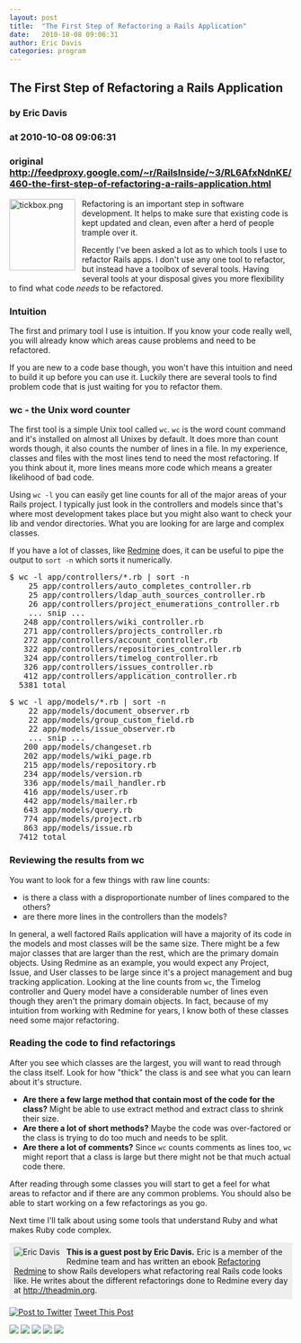 ```yaml
---
layout: post
title:  "The First Step of Refactoring a Rails Application"
date:   2010-10-08 09:06:31
author: Eric Davis
categories: program
---
```


## The First Step of Refactoring a Rails Application
### by Eric Davis
### at 2010-10-08 09:06:31
### original <http://feedproxy.google.com/~r/RailsInside/~3/RL6AfxNdnKE/460-the-first-step-of-refactoring-a-rails-application.html>

<p><img src="http://www.railsinside.com/wp-content/uploads/2009/10/tickbox.png" width="117" height="127" alt="tickbox.png" style="float:left;margin-right:12px;margin-bottom:12px">Refactoring is an important step in software development.  It helps to make sure that existing code is kept updated and clean, even after a herd of people trample over it.</p>
<p>Recently I&#39;ve been asked a lot as to which tools I use to refactor Rails apps. I don&#39;t use any one tool to refactor, but instead have a toolbox of several tools.  Having several tools at your disposal gives you more flexibility to find what code <em>needs</em> to be refactored.</p>
<h3>Intuition</h3>
<p>The first and primary tool I use is intuition.  If you know your code really well, you will already know which areas cause problems and need to be refactored.</p>
<p>If you are new to a code base though, you won&#39;t have this intuition and need to build it up before you can use it.  Luckily there are several tools to find problem code that is just waiting for you to refactor them.</p>
<h3>wc - the Unix word counter</h3>
<p>The first tool is a simple Unix tool called <code>wc</code>.  <code>wc</code> is the word count command and it&#39;s installed on almost all Unixes by default.  It does more than count words though, it also counts the number of lines in a file.  In my experience, classes and files with the most lines tend to need the most refactoring.  If you think about it, more lines means more code which means a greater likelihood of bad code.</p>
<p>Using <code>wc -l</code> you can easily get line counts for all of the major areas of your Rails project.  I typically just look in the controllers and models since that&#39;s where most development takes place but you might also want to check your lib and vendor directories.  What you are looking for are large and complex classes.</p>
<p>If you have a lot of classes, like <a href="http://www.redmine.org">Redmine</a> does, it can be useful to pipe the output to <code>sort -n</code> which sorts it numerically.</p>
<pre>
$ wc -l app/controllers/*.rb | sort -n
    25 app/controllers/auto_completes_controller.rb
    25 app/controllers/ldap_auth_sources_controller.rb
    26 app/controllers/project_enumerations_controller.rb
    ... snip ...
   248 app/controllers/wiki_controller.rb
   271 app/controllers/projects_controller.rb
   272 app/controllers/account_controller.rb
   322 app/controllers/repositories_controller.rb
   324 app/controllers/timelog_controller.rb
   326 app/controllers/issues_controller.rb
   412 app/controllers/application_controller.rb
  5381 total
</pre>
<pre>
$ wc -l app/models/*.rb | sort -n
    22 app/models/document_observer.rb
    22 app/models/group_custom_field.rb
    22 app/models/issue_observer.rb
    ... snip ...
   200 app/models/changeset.rb
   202 app/models/wiki_page.rb
   215 app/models/repository.rb
   234 app/models/version.rb
   336 app/models/mail_handler.rb
   416 app/models/user.rb
   442 app/models/mailer.rb
   643 app/models/query.rb
   774 app/models/project.rb
   863 app/models/issue.rb
  7412 total
</pre>
<h3>Reviewing the results from wc</h3>
<p>You want to look for a few things with raw line counts:</p>
<ul>
<li>is there a class with a disproportionate number of lines compared to the others?</li>
<li>are there more lines in the controllers than the models?</li>
</ul>
<p>In general, a well factored Rails application will have a majority of its code in the models and most classes will be the same size.  There might be a few major classes that are larger than the rest, which are the primary domain objects.  Using Redmine as an example, you would expect any Project, Issue, and User classes to be large since it&#39;s a project management and bug tracking application.  Looking at the line counts from <code>wc</code>, the Timelog controller and Query model have a considerable number of lines even though they aren&#39;t the primary domain objects. In fact, because of my intuition from working with Redmine for years, I know both of these classes need some major refactoring.</p>
<h3>Reading the code to find refactorings</h3>
<p>After you see which classes are the largest, you will want to read through the class itself.  Look for how &quot;thick&quot; the class is and see what you can learn about it&#39;s structure.</p>
<ul>
<li><strong>Are there a few large method that contain most of the code for the class?</strong> Might be able to use extract method and extract class to shrink their size.</li>
<li><strong>Are there a lot of short methods?</strong>  Maybe the code was over-factored or the class is trying to do too much and needs to be split.</li>
<li><strong>Are there a lot of comments?</strong> Since <code>wc</code> counts comments as lines too, <code>wc</code> might report that a class is large but there might not be that much actual code there.</li>
</ul>
<p>After reading through some classes you will start to get a feel for what areas to refactor and if there are any common problems.  You should also be able to start working on a few refactorings as you go.</p>
<p>Next time I&#39;ll talk about using some tools that understand Ruby and what makes Ruby code complex.</p>
<p style="padding:8px;background-color:#eee"><img src="http://gravatar.com/avatar/ae959c6836366656b895069d75ad09bf?size=64" alt="Eric Davis" style="float:left;margin-right:12px;margin-bottom:12px"><strong>This is a guest post by Eric Davis.</strong>  Eric is a member of the Redmine team and has written an ebook <a href="http://www.refactoringredmine.com/">Refactoring Redmine</a> to show Rails developers what refactoring real Rails code looks like.  He writes about the different refactorings done to Redmine every day at <a href="http://theadmin.org">http://theadmin.org</a>.</p>
<p align="left"><a href="http://twitter.com/home/?status=The+First+Step+of+Refactoring+a+Rails+Application+http://www.railsinside.com/?p=460" title="Post to Twitter"><img src="http://www.railsinside.com/wp-content/plugins/tweet-this/icons/tt-twitter.png" alt="Post to Twitter"></a> <a href="http://twitter.com/home/?status=The+First+Step+of+Refactoring+a+Rails+Application+http://www.railsinside.com/?p=460" title="Post to Twitter">Tweet This Post</a></p><div>
<a href="http://feeds.feedburner.com/~ff/RailsInside?a=RL6AfxNdnKE:sMwErDmgzVI:yIl2AUoC8zA"><img src="http://feeds.feedburner.com/~ff/RailsInside?d=yIl2AUoC8zA" border="0"></a> <a href="http://feeds.feedburner.com/~ff/RailsInside?a=RL6AfxNdnKE:sMwErDmgzVI:D7DqB2pKExk"><img src="http://feeds.feedburner.com/~ff/RailsInside?i=RL6AfxNdnKE:sMwErDmgzVI:D7DqB2pKExk" border="0"></a> <a href="http://feeds.feedburner.com/~ff/RailsInside?a=RL6AfxNdnKE:sMwErDmgzVI:F7zBnMyn0Lo"><img src="http://feeds.feedburner.com/~ff/RailsInside?i=RL6AfxNdnKE:sMwErDmgzVI:F7zBnMyn0Lo" border="0"></a> <a href="http://feeds.feedburner.com/~ff/RailsInside?a=RL6AfxNdnKE:sMwErDmgzVI:gIN9vFwOqvQ"><img src="http://feeds.feedburner.com/~ff/RailsInside?i=RL6AfxNdnKE:sMwErDmgzVI:gIN9vFwOqvQ" border="0"></a> <a href="http://feeds.feedburner.com/~ff/RailsInside?a=RL6AfxNdnKE:sMwErDmgzVI:3H-1DwQop_U"><img src="http://feeds.feedburner.com/~ff/RailsInside?i=RL6AfxNdnKE:sMwErDmgzVI:3H-1DwQop_U" border="0"></a>
</div><img src="http://feeds.feedburner.com/~r/RailsInside/~4/RL6AfxNdnKE" height="1" width="1">